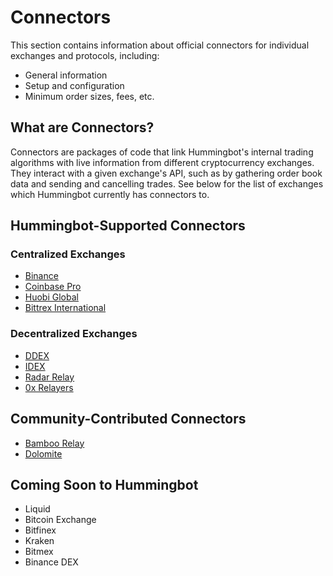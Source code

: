 # Connectors

This section contains information about official connectors for individual exchanges and protocols, including:

* General information
* Setup and configuration
* Minimum order sizes, fees, etc.

## What are Connectors?

Connectors are packages of code that link Hummingbot's internal trading algorithms with live information from different cryptocurrency exchanges. They interact with a given exchange's API, such as by gathering order book data and sending and cancelling trades. See below for the list of exchanges which Hummingbot currently has connectors to.

## Hummingbot-Supported Connectors

### Centralized Exchanges

* [Binance](/connectors/binance)
* [Coinbase Pro](/connectors/coinbase)
* [Huobi Global](/connectors/huobi)
* [Bittrex International](/connectors/bittrex)

### Decentralized Exchanges

* [DDEX](/connectors/ddex)
* [IDEX](/connectors/IDEX)
* [Radar Relay](/connectors/radar-relay)
* [0x Relayers](/connectors/0x)

## Community-Contributed Connectors

* [Bamboo Relay](/connectors/bamboo-relay)
* [Dolomite](/connectors/dolomite)

## Coming Soon to Hummingbot

* Liquid
* Bitcoin Exchange
* Bitfinex
* Kraken
* Bitmex
* Binance DEX

